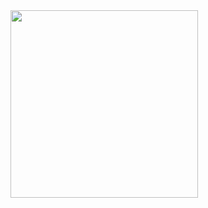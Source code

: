 
<img src="~/pages/basics/stack/assets/show-interact-edit.png" class="float-end ps-3" width="300px">

